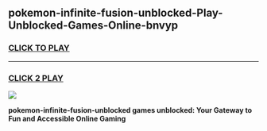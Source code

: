
## pokemon-infinite-fusion-unblocked-Play-Unblocked-Games-Online-bnvyp
<h3>
<a href="https://premium76.site?title=pokemon-infinite-fusion-unblocked&ref=25A">CLICK TO PLAY</a></h3>
<hr>

<h3>
<a href="https://premium76.site?title=pokemon-infinite-fusion-unblocked&ref=25A">CLICK 2 PLAY</a>
  
</h3>

<a href="https://premium76.site?title=pokemon-infinite-fusion-unblocked&ref=25A"><img src="https://clearcache.store/games.png"></a>


**pokemon-infinite-fusion-unblocked games unblocked: Your Gateway to Fun and Accessible Online Gaming**
